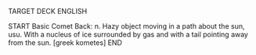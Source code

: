TARGET DECK
ENGLISH

START
Basic
Comet
Back: n. Hazy object moving in a path about the sun, usu. With a nucleus of ice surrounded by gas and with a tail pointing away from the sun. [greek kometes]
END
